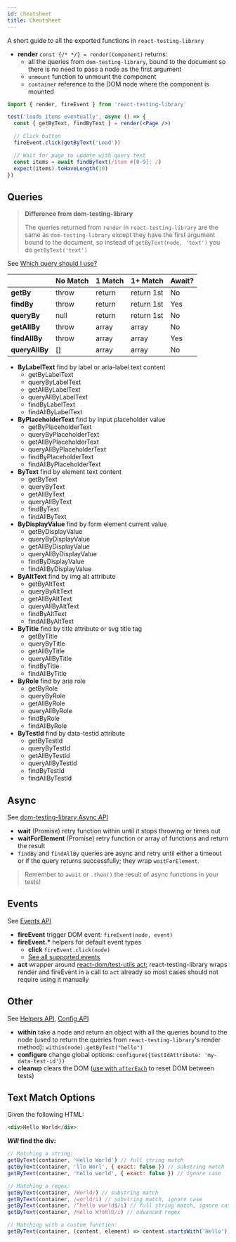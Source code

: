 ```yaml
---
id: cheatsheet
title: Cheatsheet
---
```


A short guide to all the exported functions in `react-testing-library`

- **render** `const {/* */} = render(Component)` returns:
  - all the queries from `dom-testing-library`, bound to the document so there
    is no need to pass a node as the first argument
  - `unmount` function to unmount the component
  - `container` reference to the DOM node where the component is mounted

```jsx
import { render, fireEvent } from 'react-testing-library'

test('loads items eventually', async () => {
  const { getByText, findByText } = render(<Page />)

  // Click button
  fireEvent.click(getByText('Load'))

  // Wait for page to update with query text
  const items = await findByText(/Item #[0-9]: /)
  expect(items).toHaveLength(10)
})
```

## Queries

> **Difference from dom-testing-library**
>
> The queries returned from `render` in `react-testing-library` are the same as
> `dom-testing-library` except they have the first argument bound to the
> document, so instead of `getByText(node, 'text')` you do `getByText('text')`

See [Which query should I use?](guide-which-query.md)

|                | No Match | 1 Match | 1+ Match   | Await? |
| -------------- | -------- | ------- | ---------- | ------ |
| **getBy**      | throw    | return  | return 1st | No     |
| **findBy**     | throw    | return  | return 1st | Yes    |
| **queryBy**    | null     | return  | return 1st | No     |
| **getAllBy**   | throw    | array   | array      | No     |
| **findAllBy**  | throw    | array   | array      | Yes    |
| **queryAllBy** | []       | array   | array      | No     |

- **ByLabelText** find by label or aria-label text content
  - getByLabelText
  - queryByLabelText
  - getAllByLabelText
  - queryAllByLabelText
  - findByLabelText
  - findAllByLabelText
- **ByPlaceholderText** find by input placeholder value
  - getByPlaceholderText
  - queryByPlaceholderText
  - getAllByPlaceholderText
  - queryAllByPlaceholderText
  - findByPlaceholderText
  - findAllByPlaceholderText
- **ByText** find by element text content
  - getByText
  - queryByText
  - getAllByText
  - queryAllByText
  - findByText
  - findAllByText
- **ByDisplayValue** find by form element current value
  - getByDisplayValue
  - queryByDisplayValue
  - getAllByDisplayValue
  - queryAllByDisplayValue
  - findByDisplayValue
  - findAllByDisplayValue
- **ByAltText** find by img alt attribute
  - getByAltText
  - queryByAltText
  - getAllByAltText
  - queryAllByAltText
  - findByAltText
  - findAllByAltText
- **ByTitle** find by title attribute or svg title tag
  - getByTitle
  - queryByTitle
  - getAllByTitle
  - queryAllByTitle
  - findByTitle
  - findAllByTitle
- **ByRole** find by aria role
  - getByRole
  - queryByRole
  - getAllByRole
  - queryAllByRole
  - findByRole
  - findAllByRole
- **ByTestId** find by data-testid attribute
  - getByTestId
  - queryByTestId
  - getAllByTestId
  - queryAllByTestId
  - findByTestId
  - findAllByTestId

## Async

See [dom-testing-library Async API](dom-testing-library/api-async.md)

- **wait** (Promise) retry function within until it stops throwing or times out
- **waitForElement** (Promise) retry function or array of functions and return
  the result
- `findBy` and `findAllBy` queries are async and retry until either a timeout or
  if the query returns successfully; they wrap `waitForElement`.

> Remember to `await` or `.then()` the result of async functions in your tests!

## Events

See [Events API](dom-testing-library/api-events.md)

- **fireEvent** trigger DOM event: `fireEvent(node, event)`
- **fireEvent.\*** helpers for default event types
  - **click** `fireEvent.click(node)`
  - [See all supported events](https://github.com/kentcdodds/dom-testing-library/blob/master/src/events.js)
- **act** wrapper around
  [react-dom/test-utils act](https://reactjs.org/docs/test-utils.html#act);
  react-testing-library wraps render and fireEvent in a call to `act` already so
  most cases should not require using it manually

## Other

See [Helpers API](dom-testing-library/api-helpers.md), [Config
API](dom-testing-library/api-configuration.md)

- **within** take a node and return an object with all the queries bound to the
  node (used to return the queries from `react-testing-library`'s render
  method): `within(node).getByText("hello")`
- **configure** change global options:
  `configure({testIdAttribute: 'my-data-test-id'})`
- **cleanup** clears the DOM ([use with `afterEach`](setup.md#cleanup) to reset
  DOM between tests)

## Text Match Options

Given the following HTML:

```html
<div>Hello World</div>
```

**_Will_ find the div:**

```javascript
// Matching a string:
getByText(container, 'Hello World') // full string match
getByText(container, 'llo Worl', { exact: false }) // substring match
getByText(container, 'hello world', { exact: false }) // ignore case

// Matching a regex:
getByText(container, /World/) // substring match
getByText(container, /world/i) // substring match, ignore case
getByText(container, /^hello world$/i) // full string match, ignore case
getByText(container, /Hello W?oRlD/i) // advanced regex

// Matching with a custom function:
getByText(container, (content, element) => content.startsWith('Hello'))
```
